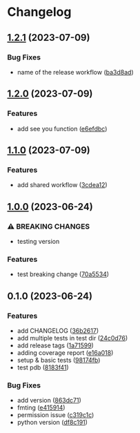 # Changelog

## [1.2.1](https://github.com/nikhilmakhijani/pytest/compare/v1.2.0...v1.2.1) (2023-07-09)


### Bug Fixes

* name of the release workflow ([ba3d8ad](https://github.com/nikhilmakhijani/pytest/commit/ba3d8ad7026b8ce48208c4e20e201be07d2a55b3))

## [1.2.0](https://github.com/nikhilmakhijani/pytest/compare/v1.1.0...v1.2.0) (2023-07-09)


### Features

* add see you function ([e6efdbc](https://github.com/nikhilmakhijani/pytest/commit/e6efdbc9fa30e82e55731d805cb263a29ce4593c))

## [1.1.0](https://github.com/nikhilmakhijani/pytest/compare/v1.0.0...v1.1.0) (2023-07-09)


### Features

* add shared workflow ([3cdea12](https://github.com/nikhilmakhijani/pytest/commit/3cdea1230c97f1098fad277bca19fe02bc726e2e))

## [1.0.0](https://github.com/nikhilmakhijani/pytest/compare/v0.1.0...v1.0.0) (2023-06-24)


### ⚠ BREAKING CHANGES

* testing version

### Features

* test breaking change ([70a5534](https://github.com/nikhilmakhijani/pytest/commit/70a5534c034101435616d7fb790335ab36cf61a3))

## 0.1.0 (2023-06-24)


### Features

* add CHANGELOG ([36b2617](https://github.com/nikhilmakhijani/pytest/commit/36b2617b828b7d778999ec53aeb804b722033ce9))
* add multiple tests in test dir ([24c0d76](https://github.com/nikhilmakhijani/pytest/commit/24c0d768f33ce7ff4a74320fa2bd1e96bb0ef409))
* add release tags ([1a71599](https://github.com/nikhilmakhijani/pytest/commit/1a71599009b5af4f380fd5566dcd5c910075dcf4))
* adding coverage report ([e16a018](https://github.com/nikhilmakhijani/pytest/commit/e16a018142f30ebe6e86aa0e4e4320ce3f584b84))
* setup & basic tests ([98174fb](https://github.com/nikhilmakhijani/pytest/commit/98174fb8d6d25363ee74eeb649cbba1b32ebc050))
* test pdb ([8183f41](https://github.com/nikhilmakhijani/pytest/commit/8183f41b7599155637f75891db8d2a1c51d307ed))


### Bug Fixes

* add version ([863dc71](https://github.com/nikhilmakhijani/pytest/commit/863dc712a9914995df9dccac30d3ded239e16b64))
* fmting ([e415914](https://github.com/nikhilmakhijani/pytest/commit/e415914b5ef37d315056e03762373487e4203a34))
* permission issue ([c319c1c](https://github.com/nikhilmakhijani/pytest/commit/c319c1c25c371b02a9efb206d57713a6339de07e))
* python version ([df8c191](https://github.com/nikhilmakhijani/pytest/commit/df8c191856367622642bd4f79f0c5054f8401e05))
